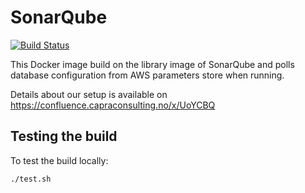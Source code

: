 # SonarQube

[![Build Status](https://jenkins.capra.tv/buildStatus/icon?job=sonarqube/master)](https://jenkins.capra.tv/job/sonarqube/job/master/)

This Docker image build on the library image of SonarQube and
polls database configuration from AWS parameters store when running.

Details about our setup is available on https://confluence.capraconsulting.no/x/UoYCBQ

## Testing the build

To test the build locally:

```bash
./test.sh
```
